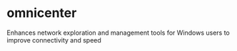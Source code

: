 # omnicenter
Enhances network exploration and management tools for Windows users to improve connectivity and speed

